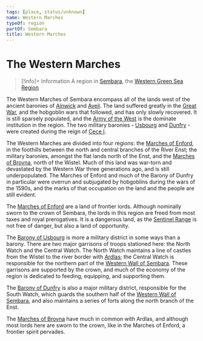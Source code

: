 ```yaml
---
tags: [place, status/unknown]
name: Western Marches
typeOf: region
partOf: Sembara
title: Western Marches
---
```

# The Western Marches
>[!info]+ Information
> A  region in [Sembara](<../sembara.md>), the [Western Green Sea Region](<../../../western-green-sea/western-green-sea-region.md>)

The Western Marches of Sembara encompass all of the lands west of the ancient baronies of [Ainwick](<../barony-of-ainwick/barony-of-ainwick.md>) and [Aveil](<../barony-of-aveil/barony-of-aveil.md>). The land suffered greatly in the [Great War](<../../../../events/1500s/great-war.md>), and the hobgoblin wars that followed, and has only slowly recovered. It is still sparsely populated, and the [Army of the West](<../../../../groups/sembaran-army/army-of-the-west.md>) is the dominate institution in the region. The two military baronies - [Usbourg](<./barony-of-usbourg.md>) and [Dunfry](<./barony-of-dunfry.md>) - were created during the reign of [Cece I](<../../../../people/historical-figures/sembaran-royalty/cece-i.md>).

The Western Marches are divided into four regions: the [Marches of Enford](<./marches-of-enford.md>), in the foothills between the north and central branches of the River Enst;  the military baronies, amongst the flat lands north of the Enst, and the [Marches of Brovna](<./marches-of-brovna.md>), north of the Wistel. Much of this land was war-torn and devastated by the Western War three generations ago, and is still underpopulated. The Marches of Enford and much of the Barony of Dunfry in particular were overrun and subjugated by hobgoblins during the wars of the 1590s, and the marks of that occupation on the land and the people are still evident. 

The [Marches of Enford](<./marches-of-enford.md>) are a land of frontier lords. Although nominally sworn to the crown of Sembara, the lords in this region are freed from most taxes and royal prerogatives. It is a dangerous land, as the [Sentinel Range](<../../../sentinel-range/sentinel-range.md>) is not free of danger, but also a land of opportunity. 

The [Barony of Usbourg](<./barony-of-usbourg.md>) is more a military district in some ways than a barony. There are two major garrisons of troops stationed here: the North Watch and the Central Watch. The North Watch maintains a line of castles from the Wistel to the river border with [Ardlas](<../../zimkova/ardlas.md>); the Central Watch is responsible for the northern part of the [Western Wall of Sembara](<./western-wall-of-sembara.md>). These garrisons are supported by the crown, and much of the economy of the region is dedicated to feeding, equipping, and supporting them. 
 
The [Barony of Dunfry](<./barony-of-dunfry.md>) is also a major military district, responsible for the South Watch, which guards the southern half of the [Western Wall of Sembara](<./western-wall-of-sembara.md>), and also maintains a series of forts along the north branch of the Enst.

The [Marches of Brovna](<./marches-of-brovna.md>) have much in common with Ardlas, and although most lords here are sworn to the crown, like in the Marches of Enford, a frontier spirit pervades.
